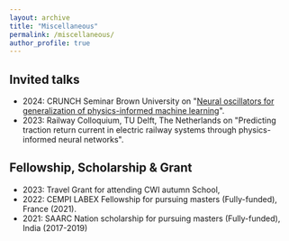```yaml
---
layout: archive
title: "Miscellaneous"
permalink: /miscellaneous/
author_profile: true
---
```


## Invited talks
 - 2024: CRUNCH Seminar Brown University on "[Neural oscillators for generalization of physics-informed machine learning](https://www.youtube.com/watch?v=zJExHI-MYvE&t=1367s)".
 - 2023: Railway Colloquium, TU Delft, The Netherlands on "Predicting traction return current in electric railway systems through physics-informed neural networks".


## Fellowship, Scholarship & Grant

- 2023: Travel Grant for attending CWI autumn School,
- 2022: CEMPI LABEX Fellowship for pursuing masters (Fully-funded), France (2021).
- 2021: SAARC Nation scholarship for pursuing masters (Fully-funded), India (2017-2019)
